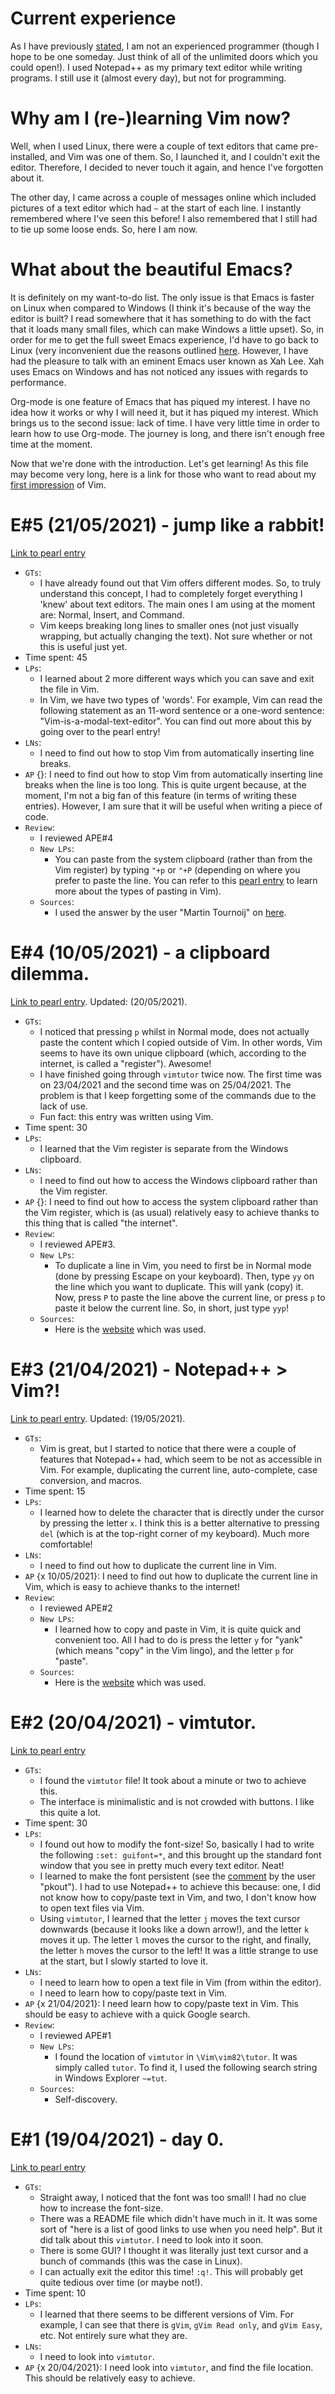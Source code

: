 # Current experience
As I have previously [stated](https://github.com/hnvy/blog-1#about-me), I am not an experienced programmer (though I hope to be one someday. Just think of all of the unlimited doors which you could open!). I used Notepad++ as my primary text editor while writing programs. I still use it (almost every day), but not for programming.

# Why am I (re-)learning Vim now?
Well, when I used Linux, there were a couple of text editors that came pre-installed, and Vim was one of them. So, I launched it, and I couldn't exit the editor. Therefore, I decided to never touch it again, and hence I've forgotten about it.

The other day, I came across a couple of messages online which included pictures of a text editor which had `~` at the start of each line. I instantly remembered where I've seen this before! I also remembered that I still had to tie up some loose ends. So, here I am now.

# What about the beautiful Emacs?
It is definitely on my want-to-do list. The only issue is that Emacs is faster on Linux when compared to Windows (I think it's because of the way the editor is built? I read somewhere that it has something to do with the fact that it loads many small files, which can make Windows a little upset). So, in order for me to get the full sweet Emacs experience, I'd have to go back to Linux (very inconvenient due the reasons outlined [here](https://github.com/hnvy/blog-1#about-me). However, I have had the pleasure to talk with an eminent Emacs user known as Xah Lee. Xah uses Emacs on Windows and has not noticed any issues with regards to performance.

Org-mode is one feature of Emacs that has piqued my interest. I have no idea how it works or why I will need it, but it has piqued my interest. Which brings us to the second issue: lack of time. I have very little time in order to learn how to use Org-mode. The journey is long, and there isn't enough free time at the moment.

Now that we're done with the introduction. Let's get learning! As this file may become very long, here is a link for those who want to read about my [first impression](#e1-19042021---day-0) of Vim.

# E#5 (21/05/2021) - jump like a rabbit!
[Link to pearl entry](../02.%20pearls/vim_1_pearls.md#e5-21052021---jump-like-a-rabbit)
* `GTs`:
    * I have already found out that Vim offers different modes. So, to truly understand this concept, I had to completely forget everything I 'knew' about text editors. The main ones I am using at the moment are: Normal, Insert, and Command.
    * Vim keeps breaking long lines to smaller ones (not just visually wrapping, but actually changing the text). Not sure whether or not this is useful just yet.
* Time spent: 45
* `LPs`:
    * I learned about 2 more different ways which you can save and exit the file in Vim.
	 * In Vim, we have two types of 'words'. For example, Vim can read the following statement as an 11-word sentence or a one-word sentence: "Vim-is-a-modal-text-editor". You can find out more about this by going over to the pearl entry!
* `LNs`:
    * I need to find out how to stop Vim from automatically inserting line breaks.
* `AP` {}: I need to find out how to stop Vim from automatically inserting line breaks when the line is too long. This is quite urgent because, at the moment, I'm not a big fan of this feature (in terms of writing these entries). However, I am sure that it will be useful when writing a piece of code.
* `Review`:
    * I reviewed APE#4
    * `New LPs`:
        * You can paste from the system clipboard (rather than from the Vim register) by typing `"+p` or `"+P` (depending on where you prefer to paste the line. You can refer to this [pearl entry](../02.%20pearls/vim_1_pearls.md#e4-10052021---a-clipboard-dilemma) to learn more about the types of pasting in Vim).
    * `Sources`:
        * I used the answer by the user "Martin Tournoij" on [here](https://vi.stackexchange.com/questions/84/how-can-i-copy-text-to-the-system-clipboard-from-vim).

# E#4 (10/05/2021) - a clipboard dilemma.
[Link to pearl entry](../02.%20pearls/vim_1_pearls.md#e4-10052021---a-clipboard-dilemma). Updated: (20/05/2021).
* `GTs`:
    * I noticed that pressing `p` whilst in Normal mode, does not actually paste the content which I copied outside of Vim. In other words, Vim seems to have its own unique clipboard (which, according to the internet, is called a "register"). Awesome!
    * I have finished going through `vimtutor` twice now. The first time was on 23/04/2021 and the second time was on 25/04/2021. The problem is that I keep forgetting some of the commands due to the lack of use.
    * Fun fact: this entry was written using Vim.
* Time spent: 30
* `LPs`:
    * I learned that the Vim register is separate from the Windows clipboard.
* `LNs`:
    * I need to find out how to access the Windows clipboard rather than the Vim register. 
* `AP` {}: I need to find out how to access the system clipboard rather than the Vim register, which is (as usual) relatively easy to achieve thanks to this thing that is called "the internet".
* `Review`:
    * I reviewed APE#3.
    * `New LPs`:
        * To duplicate a line in Vim, you need to first be in Normal mode (done by pressing Escape on your keyboard). Then, type `yy` on the line which you want to duplicate. This will yank (copy) it. Now, press `P` to paste the line above the current line, or press `p` to paste it below the current line. So, in short, just type `yyp`!
    * `Sources`:
        * Here is the [website](https://stackoverflow.com/questions/73319/how-to-duplicate-a-whole-line-in-vim) which was used.

# E#3 (21/04/2021) - Notepad++ > Vim?!
[Link to pearl entry](../02.%20pearls/vim_1_pearls.md#e3-21042021---notepad--vim). Updated: (19/05/2021).
* `GTs`:
    * Vim is great, but I started to notice that there were a couple of features that Notepad++ had, which seem to be not as accessible in Vim. For example, duplicating the current line, auto-complete, case conversion, and macros.
* Time spent: 15
* `LPs`:
    * I learned how to delete the character that is directly under the cursor by pressing the letter `x`. I think this is a better alternative to pressing `del` (which is at the top-right corner of my keyboard). Much more comfortable!
* `LNs`:
    * I need to find out how to duplicate the current line in Vim.
* `AP` {x 10/05/2021}: I need to find out how to duplicate the current line in Vim, which is easy to achieve thanks to the internet!
* `Review`:
    * I reviewed APE#2
    * `New LPs`:
        * I learned how to copy and paste in Vim, it is quite quick and convenient too. All I had to do is press the letter `y` for "yank" (which means "copy" in the Vim lingo), and the letter `p` for "paste".
    * `Sources`:
        * Here is the [website](https://linuxize.com/post/how-to-copy-cut-paste-in-vim/) which was used.

# E#2 (20/04/2021) - vimtutor.
[Link to pearl entry](../02.%20pearls/vim_1_pearls.md#e2-20042021---vimtutor)
* `GTs`:
    * I found the `vimtutor` file! It took about a minute or two to achieve this.
    * The interface is minimalistic and is not crowded with buttons. I like this quite a lot.
* Time spent: 30
* `LPs`:
    * I found out how to modify the font-size! So, basically I had to write the following `:set: guifont=*`, and this brought up the standard font window that you see in pretty much every text editor. Neat!
    * I learned to make the font persistent (see the [comment](https://vi.stackexchange.com/questions/3093/how-can-i-change-the-font-size-in-gvim) by the user "pkout"). I had to use Notepad++ to achieve this because: one, I did not know how to copy/paste text in Vim, and two, I don't know how to open text files via Vim.
    * Using `vimtutor`, I learned that the letter `j` moves the text cursor downwards (because it looks like a down arrow!), and the letter `k` moves it up. The letter `l` moves the cursor to the right, and finally, the letter `h` moves the cursor to the left! It was a little strange to use at the start, but I slowly started to love it.
* `LNs`:
    * I need to learn how to open a text file in Vim (from within the editor).
    * I need to learn how to copy/paste text in Vim.
* `AP` {x 21/04/2021}: I need learn how to copy/paste text in Vim. This should be easy to achieve with a quick Google search.
* `Review`:
    * I reviewed APE#1
    * `New LPs`:
        * I found the location of `vimtutor` in `\Vim\vim82\tutor`. It was simply called `tutor`. To find it, I used the following search string in Windows Explorer `~=tut`.
    * `Sources`:
        * Self-discovery.

# E#1 (19/04/2021) - day 0.
[Link to pearl entry](../02.%20pearls/vim_1_pearls.md#e1-19042021---day-0)
* `GTs`:
    * Straight away, I noticed that the font was too small! I had no clue how to increase the font-size.
    * There was a README file which didn't have much in it. It was some sort of "here is a list of good links to use when you need help". But it did talk about this `vimtutor`. I need to look into it soon.
    * There is some GUI? I thought it was literally just text cursor and a bunch of commands (this was the case in Linux).
    * I can actually exit the editor this time! `:q!`. This will probably get quite tedious over time (or maybe not!).
* Time spent: 10
* `LPs`:
    * I learned that there seems to be different versions of Vim. For example, I can see that there is `gVim`, `gVim Read only`, and `gVim Easy`, etc. Not entirely sure what they are.
* `LNs`:
    * I need to look into `vimtutor`.
* `AP` {x 20/04/2021}: I need look into `vimtutor`, and find the file location. This should be relatively easy to achieve.
